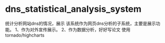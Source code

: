 # dns_statistical_analysis_system
统计分析网站dns的情况，展示
该系统作为网页dns分析的子系统，主要是展示功能。
1、作为对外宣传展示。
2、作为数据分析，好好写论文
使用tornado/highcharts
